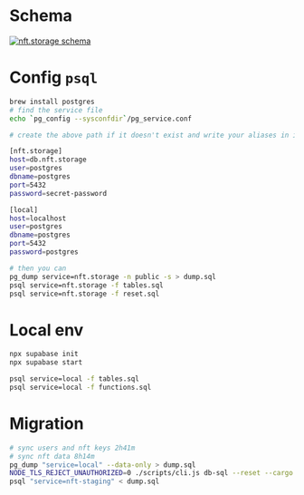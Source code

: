 # Schema

[![nft.storage schema](https://ipfs.io/ipfs/bafybeiaykyqk6vroa7my2cqm7jnby3p5jd2dwlb3scnu4d2qlcusadla6q/nft.storage-db-diagram.png)](https://dbdiagram.io/d/615d7356940c4c4eec87e2be)

# Config `psql`

```bash
brew install postgres
# find the service file
echo `pg_config --sysconfdir`/pg_service.conf

# create the above path if it doesn't exist and write your aliases in it

[nft.storage]
host=db.nft.storage
user=postgres
dbname=postgres
port=5432
password=secret-password

[local]
host=localhost
user=postgres
dbname=postgres
port=5432
password=postgres

# then you can
pg_dump service=nft.storage -n public -s > dump.sql
psql service=nft.storage -f tables.sql
psql service=nft.storage -f reset.sql

```

# Local env

```bash
npx supabase init
npx supabase start

psql service=local -f tables.sql
psql service=local -f functions.sql
```

# Migration

```bash
# sync users and nft keys 2h41m
# sync nft data 8h14m
pg_dump "service=local" --data-only > dump.sql
NODE_TLS_REJECT_UNAUTHORIZED=0 ./scripts/cli.js db-sql --reset --cargo --testing
psql "service=nft-staging" < dump.sql
```
